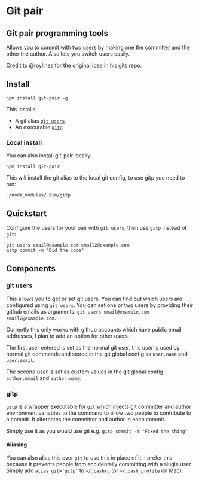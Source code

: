 # Git pair
## Git pair programming tools

Allows you to commit with two users by making one the committer and the other the author. Also lets you switch users easily.

Credit to @roylines for the original idea in his [gits](https://github.com/roylines/gits) repo.


## Install

	npm install git-pair -g

This installs:
- A git alias [`git users`](#git-users)
- An executable [`gitp`](#gitp)


### Local install

You can also install git-pair locally:

	npm install git-pair

This will install the git alias to the local git config, to use gitp you need to run:

	./node_modules/.bin/gitp


## Quickstart

Configure the users for your pair with `git users`, then use `gitp` instead of `git`:

	git users email@example.com email2@example.com
	gitp commit -m "Did the code"


## Components

### git users

This allows you to get or set git users. You can find out which users are configured using `git users`.
You can set one or two users by providing their github emails as arguments: `git users email@example.com email2@example.com`.

Currently this only works with github accounts which have public email addresses, I plan to add an option for other users.

The first user entered is set as the normal git user, this user is used by normal git commands and stored in the git global config as `user.name` and `user.email`.

The second user is set as custom values in the git global config `author.email` and `author.name`.


### gitp

`gitp` is a wrapper executable for `git` which injects git committer and author environment variables to the command to allow two people to contribute to a commit. It alternates the committer and author in each commit.

Simply use it as you would use git e.g. `gitp commit -m "Fixed the thing"`


#### Aliasing

You can also alias this over `git` to use this in place of it. I prefer this because it prevents people from accidentally committing with a single user. Simply add `alias git='gitp'` to `~/.bashrc` (or `~/.bash_profile` on Mac).

